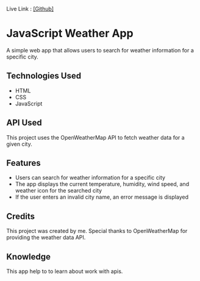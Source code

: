 Live Link : [\[Github\]](https://codewithrashed.github.io/JSWeatherAPP/)

# JavaScript Weather App

A simple web app that allows users to search for weather information for a specific city.

## Technologies Used

- HTML
- CSS
- JavaScript

## API Used

This project uses the OpenWeatherMap API to fetch weather data for a given city.

## Features

- Users can search for weather information for a specific city
- The app displays the current temperature, humidity, wind speed, and weather icon for the searched city
- If the user enters an invalid city name, an error message is displayed

## Credits

This project was created by me. Special thanks to OpenWeatherMap for providing the weather data API.

## Knowledge
This app help to to learn about work with apis. 
